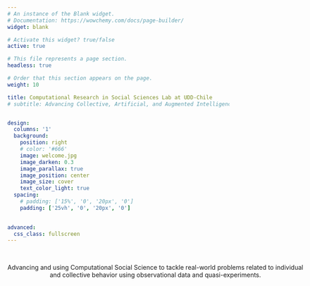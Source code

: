 ```yaml
---
# An instance of the Blank widget.
# Documentation: https://wowchemy.com/docs/page-builder/
widget: blank

# Activate this widget? true/false
active: true

# This file represents a page section.
headless: true

# Order that this section appears on the page.
weight: 10

title: Computational Research in Social Sciences Lab at UDD-Chile
# subtitle: Advancing Collective, Artificial, and Augmented Intelligence through research in Human and Social Behavior


design:
  columns: '1'
  background:
    position: right
    # color: '#666'
    image: welcome.jpg
    image_darken: 0.3
    image_parallax: true
    image_position: center
    image_size: cover
    text_color_light: true
  spacing:
    # padding: ['15%', '0', '20px', '0']
    padding: ['25vh', '0', '20px', '0']
    

advanced:
  css_class: fullscreen
---
```

<head>
<!-- Google tag (gtag.js) -->
<script async src="https://www.googletagmanager.com/gtag/js?id=G-SFQPESQQ34"></script>
<script>
  window.dataLayer = window.dataLayer || [];
  function gtag(){dataLayer.push(arguments);}
  gtag('js', new Date());

  gtag('config', 'G-SFQPESQQ34');
</script>

</head>
<style>
html {
    font-size: calc(20px + 0.390625vw);
}
</style>
<br>
<div style="margin: auto; width:70vw">
<p style="text-align: center"> Advancing and using Computational Social Science to tackle real-world problems related to individual and collective behavior using observational data and quasi-experiments.</p>
</div>

